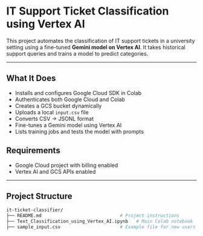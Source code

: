 #  IT Support Ticket Classification using Vertex AI

This project automates the classification of IT support tickets in a university setting using a fine-tuned **Gemini model on Vertex AI**. It takes historical support queries and trains a model to predict categories.

---
##  What It Does

- Installs and configures Google Cloud SDK in Colab
- Authenticates both Google Cloud and Colab
- Creates a GCS bucket dynamically
- Uploads a local `input.csv` file
- Converts CSV → JSONL format
- Fine-tunes a Gemini model using Vertex AI
- Lists training jobs and tests the model with prompts
  
##  Requirements

- Google Cloud project with billing enabled
- Vertex AI and GCS APIs enabled
  
---

## Project Structure

```bash
it-ticket-classifier/
├── README.md                             # Project instructions
├── Text_Classification_using_Vertex_AI.ipynb   # Main Colab notebook
├── sample_input.csv                      # Example file for new users






